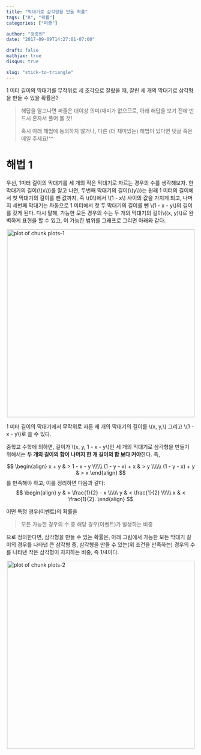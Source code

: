 ```yaml
---
title: "막대기로 삼각형을 만들 확률"
tags: ["R", "확률"]
categories: ["퍼즐"]

author: "정종빈"
date: "2017-09-09T14:27:01-07:00"

draft: false
mathjax: true
disqus: true

slug: "stick-to-triangle"
---
```




1 미터 길이의 막대기를 무작위로 세 조각으로 잘랐을 때, 잘린 세 개의 막대기로
삼각형을 만들 수 있을 확률은?

<!--more-->

> 해답을 알고나면 퍼즐은 더이상 의미/재미가 없으므로, 아래 해답을 보기 전에 
> 반드시 혼자서 풀어 볼 것!
> 
> 혹시 아래 해법에 동의하지 않거나, 다른 (더 재미있는) 해법이 있다면 댓글 혹은
> 메일 주세요!^^

# 해법 1

우선, 1미터 길이의 막대기를 세 개의 작은 막대기로 자르는 경우의 수를 생각해보자.
한 막대기의 길이(\\(x\\))를 알고 나면, 두번째 막대기의 길이(\\(y\\))는 원래 1
미터의 길이에서 첫 막대기의 길이를 뺀 값까지, 즉 \\(0\\)에서 \\(1 - x\\) 사이의 
값을 가지게 되고, 나머지 세번째 막대기는 자동으로 1 미터에서 첫 두 막대기의 
길이를 뺀 \\(1 - x - y\\)의 길이를 갖게 된다.
다시 말해, 가능한 모든 경우의 수는 두 개의 막대기의 길이\\((x, y)\\)로 완벽하게 
표현을 할 수 있고, 이 가능한 범위를 그래프로 그리면 아래와 같다.

<img src="/img/posts/R/figure/plots-1-1.png" title="plot of chunk plots-1" alt="plot of chunk plots-1" width="500" style="display: block; margin: auto;" />


1 미터 길이의 막대기에서 무작위로 자른 세 개의 막대기의 길이를  \\(x, y,\\) 
그리고 \\(1 - x - y\\)로 쓸 수 있다.

중학교 수학에 의하면, 길이가 \\(x, y, 1 - x - y\\)인 세 개의 막대기로 삼각형을 
만들기 위해서는 **두 개의 길이의 합이 나머지 한 개 길이의 합 보다 커야**한다. 즉,

$$
\begin{align}
x + y & > 1 - x - y \\\\\\
(1 - y - x) + x & > y \\\\\\
(1 - y - x) + y & > x
\end{align}
$$
를 만족해야 하고, 이를 정리하면 다음과 같다:
$$
\begin{align}
y & > \frac{1}{2} - x \\\\\\
y & < \frac{1}{2} \\\\\\
x & < \frac{1}{2}. 
\end{align}
$$

어떤 특정 경우(이벤트)의 확률을 

> 모든 가능한 경우의 수 중 해당 경우(이벤트)가 발생하는 비중

으로 정의한다면, 삼각형을 만들 수 있는 확률은, 아래 그림에서 가능한 모든 막대기 
길이의 경우를 나타낸 큰 삼각형 중, 삼각형을 만들 수 있는(위 조건을 만족하는) 
경우의 수를 나타낸 작은 삼각형이 차지하는 비중, 즉 1/4이다.

<img src="/img/posts/R/figure/plots-2-1.png" title="plot of chunk plots-2" alt="plot of chunk plots-2" width="500" style="display: block; margin: auto;" />
